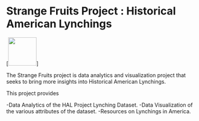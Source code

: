 # Strange Fruits Project : Historical American Lynchings

[<img src="https://github.com/acheamponge/historical_american_lynchings/blob/master/streamlitapp/img/sf.jpg" height="75" width="75">]

The Strange Fruits project is data analytics and visualization project that seeks to bring more insights into Historical American Lynchings.

This project provides

-Data Analytics of the HAL Project Lynching Dataset.
-Data Visualization of the various attributes of the dataset.
-Resources on Lynchings in America.
